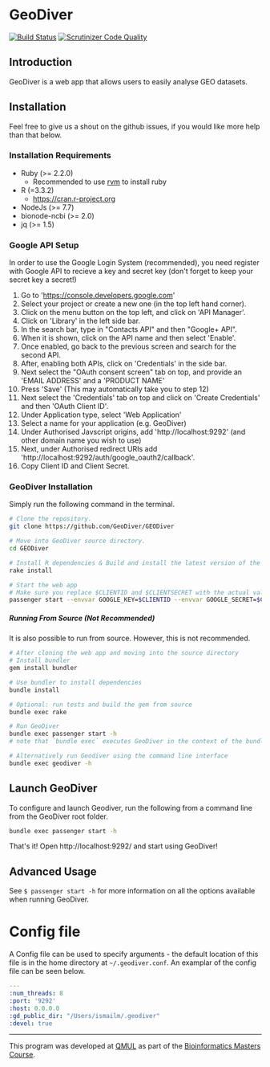 # GeoDiver

[![Build Status](https://travis-ci.org/GeoDiver/GeoDiver.svg?branch=master)](https://travis-ci.org/GeoDiver/GeoDiver)
[![Scrutinizer Code Quality](https://scrutinizer-ci.com/g/GeoDiver/GEODiver/badges/quality-score.png?b=master)](https://scrutinizer-ci.com/g/GeoDiver/GEODiver/?branch=master)




## Introduction

GeoDiver is a web app that allows users to easily analyse GEO datasets.







## Installation
Feel free to give us a shout on the github issues, if you would like more help than that below.

### Installation Requirements
* Ruby (>= 2.2.0)
  * Recommended to use [rvm](https://rvm.io/rvm/install) to install ruby
* R (=3.3.2)
  * https://cran.r-project.org
* NodeJs (>= 7.7)
* bionode-ncbi (>= 2.0)
* jq (>= 1.5)

### Google API Setup
In order to use the Google Login System (recommended), you need register with Google API to recieve a key and secret key (don't forget to keep your secret key a secret!)

1. Go to 'https://console.developers.google.com'
2. Select your project or create a new one (in the top left hand corner).
3. Click on the menu button on the top left, and click on 'API Manager'.
4. Click on 'Library' in the left side bar.
5. In the search bar, type in "Contacts API" and then "Google+ API".
6. When it is shown, click on the API name and then select 'Enable'.
7. Once enabled, go back to the previous screen and search for the second API.
8. After, enabling both APIs, click on 'Credentials' in the side bar.
9. Next select the "OAuth consent screen" tab on top, and provide an 'EMAIL ADDRESS' and a 'PRODUCT NAME'
10. Press 'Save' (This may automatically take you to step 12)
11. Next select the 'Credentials' tab on top and click on 'Create Credentials' and then 'OAuth Client ID'.
12. Under Application type, select 'Web Application'
13. Select a name for your application (e.g. GeoDiver)
14. Under Authorised Javscript origins, add 'http://localhost:9292' (and other domain name you wish to use)
15. Next, under Authorised redirect URIs add 'http://localhost:9292/auth/google_oauth2/callback'.
16. Copy Client ID and Client Secret.

### GeoDiver Installation
Simply run the following command in the terminal.

```bash
# Clone the repository.
git clone https://github.com/GeoDiver/GEODiver

# Move into GeoDiver source directory.
cd GEODiver

# Install R dependencies & Build and install the latest version of the webapp.
rake install 

# Start the web app
# Make sure you replace $CLIENTID and $CLIENTSECRET with the actual values that you copied above.
passenger start --envvar GOOGLE_KEY=$CLIENTID --envvar GOOGLE_SECRET=$CLIENTSECRET -p 9292 -e production --sticky-sessions -d
```

##### Running From Source (Not Recommended)
It is also possible to run from source. However, this is not recommended.

```bash
# After cloning the web app and moving into the source directory 
# Install bundler
gem install bundler

# Use bundler to install dependencies
bundle install

# Optional: run tests and build the gem from source
bundle exec rake

# Run GeoDiver
bundle exec passenger start -h
# note that `bundle exec` executes GeoDiver in the context of the bundle

# Alternatively run Geodiver using the command line interface
bundle exec geodiver -h
```




## Launch GeoDiver

To configure and launch Geodiver, run the following from a command line from the GeoDiver root folder.

```bash
bundle exec passenger start -h

```
That's it! Open http://localhost:9292/ and start using GeoDiver!






## Advanced Usage

See `$ passenger start -h` for more information on all the options available when running GeoDiver.

# Config file
A Config file can be used to specify arguments - the default location of this file is in the home directory at `~/.geodiver.conf`. An examplar of the config file can be seen below.


```yaml
---
:num_threads: 8
:port: '9292'
:host: 0.0.0.0
:gd_public_dir: "/Users/ismailm/.geodiver"
:devel: true
```


<hr>

This program was developed at [QMUL](http://sbcs.qmul.ac.uk) as part of the [Bioinformatics Masters Course](http://www.qmul.ac.uk/postgraduate/taught/coursefinder/courses/121410.html).
